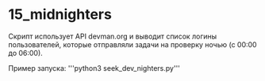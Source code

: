 # 15_midnighters

Скрипт использует API devman.org и выводит список логины пользователей, которые отправляли задачи на проверку ночью (с 00:00 до 06:00).

Пример запуска: '''python3 seek_dev_nighters.py'''


